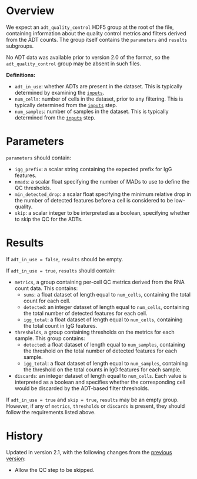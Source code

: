 # Overview

We expect an `adt_quality_control` HDF5 group at the root of the file, containing information about the quality control metrics and filters derived from the ADT counts.
The group itself contains the `parameters` and `results` subgroups.

No ADT data was available prior to version 2.0 of the format, so the `adt_quality_control` group may be absent in such files.

**Definitions:**

- `adt_in_use`: whether ADTs are present in the dataset.
  This is typically determined by examining the [`inputs`](../inputs/v2_1.md). 
- `num_cells`: number of cells in the dataset, prior to any filtering.
  This is typically determined from the [`inputs`](../inputs/v2_1.md) step.
- `num_samples`: number of samples in the dataset.
  This is typically determined from the [`inputs`](../inputs/v2_1.md) step.

# Parameters

`parameters` should contain:

- `igg_prefix`: a scalar string containing the expected prefix for IgG features.
- `nmads`: a scalar float specifying the number of MADs to use to define the QC thresholds.
- `min_detected_drop`: a scalar float specifying the minimum relative drop in the number of detected features before a cell is considered to be low-quality.
- `skip`: a scalar integer to be interpreted as a boolean, specifying whether to skip the QC for the ADTs.

# Results

If `adt_in_use = false`, `results` should be empty.

If `adt_in_use = true`, `results` should contain:

- `metrics`, a group containing per-cell QC metrics derived from the RNA count data.
  This contains:
  - `sums`: a float dataset of length equal to `num_cells`, containing the total count for each cell.
  - `detected`:  an integer dataset of length equal to `num_cells`, containing the total number of detected features for each cell.
  - `igg_total`: a float dataset of length equal to `num_cells`, containing the total count in IgG features.
- `thresholds`, a group containing thresholds on the metrics for each sample.
  This group contains:
  - `detected`:  a float dataset of length equal to `num_samples`, containing the threshold on the total number of detected features for each sample.
  - `igg_total`: a float dataset of length equal to `num_samples`, containing the threshold on the total counts in IgG features for each sample.
- `discards`: an integer dataset of length equal to `num_cells`.
  Each value is interpreted as a boolean and specifies whether the corresponding cell would be discarded by the ADT-based filter thresholds.

If `adt_in_use = true` and `skip = true`, `results` may be an empty group.
However, if any of `metrics`, `thresholds` or `discards` is present, they should follow the requirements listed above.

# History

Updated in version 2.1, with the following changes from the [previous version](v2_0.md):

- Allow the QC step to be skipped.
